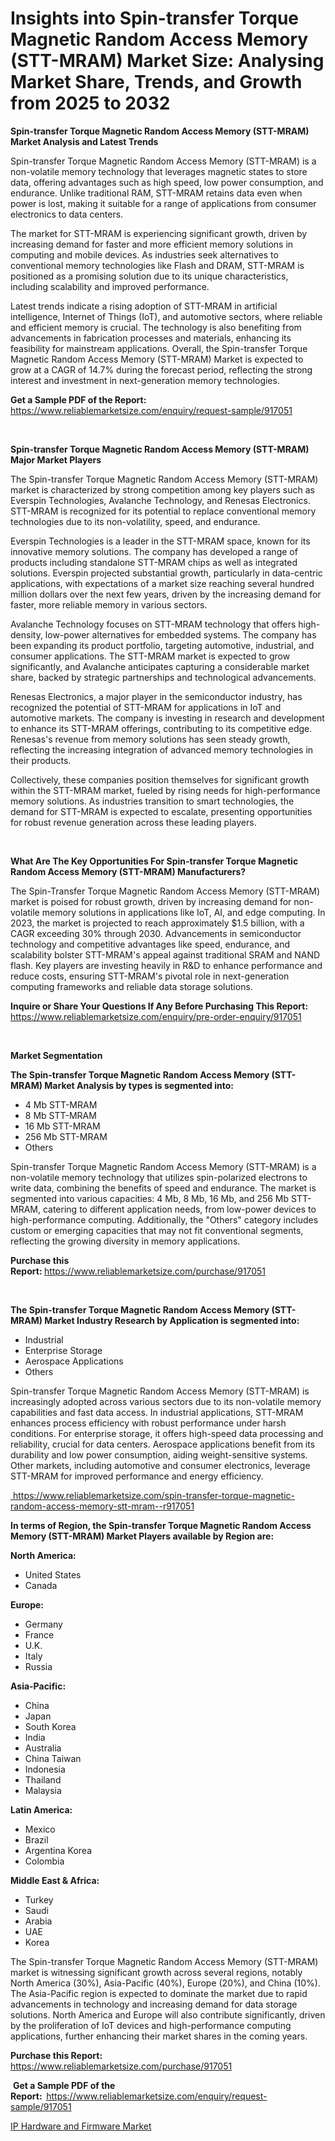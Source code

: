 <p><h1>Insights into Spin-transfer Torque Magnetic Random Access Memory (STT-MRAM) Market Size: Analysing Market Share, Trends, and Growth from 2025 to 2032</h1></p><p><strong>Spin-transfer Torque Magnetic Random Access Memory (STT-MRAM) Market Analysis and Latest Trends</strong></p>
<p><p>Spin-transfer Torque Magnetic Random Access Memory (STT-MRAM) is a non-volatile memory technology that leverages magnetic states to store data, offering advantages such as high speed, low power consumption, and endurance. Unlike traditional RAM, STT-MRAM retains data even when power is lost, making it suitable for a range of applications from consumer electronics to data centers. </p><p>The market for STT-MRAM is experiencing significant growth, driven by increasing demand for faster and more efficient memory solutions in computing and mobile devices. As industries seek alternatives to conventional memory technologies like Flash and DRAM, STT-MRAM is positioned as a promising solution due to its unique characteristics, including scalability and improved performance. </p><p>Latest trends indicate a rising adoption of STT-MRAM in artificial intelligence, Internet of Things (IoT), and automotive sectors, where reliable and efficient memory is crucial. The technology is also benefiting from advancements in fabrication processes and materials, enhancing its feasibility for mainstream applications. Overall, the Spin-transfer Torque Magnetic Random Access Memory (STT-MRAM) Market is expected to grow at a CAGR of 14.7% during the forecast period, reflecting the strong interest and investment in next-generation memory technologies.</p></p>
<p><strong>Get a Sample PDF of the Report:&nbsp;</strong> <a href="https://www.reliablemarketsize.com/enquiry/request-sample/917051?utm_campaign=2213&utm_medium=2&utm_source=Github&utm_content=ia&utm_term=12022025&utm_id=spin-transfer-torque-magnetic-random-access-memory-stt-mram">https://www.reliablemarketsize.com/enquiry/request-sample/917051</a></p>
<p>&nbsp;</p>
<p><strong>Spin-transfer Torque Magnetic Random Access Memory (STT-MRAM) Major Market Players</strong></p>
<p><p>The Spin-transfer Torque Magnetic Random Access Memory (STT-MRAM) market is characterized by strong competition among key players such as Everspin Technologies, Avalanche Technology, and Renesas Electronics. STT-MRAM is recognized for its potential to replace conventional memory technologies due to its non-volatility, speed, and endurance.</p><p>Everspin Technologies is a leader in the STT-MRAM space, known for its innovative memory solutions. The company has developed a range of products including standalone STT-MRAM chips as well as integrated solutions. Everspin projected substantial growth, particularly in data-centric applications, with expectations of a market size reaching several hundred million dollars over the next few years, driven by the increasing demand for faster, more reliable memory in various sectors.</p><p>Avalanche Technology focuses on STT-MRAM technology that offers high-density, low-power alternatives for embedded systems. The company has been expanding its product portfolio, targeting automotive, industrial, and consumer applications. The STT-MRAM market is expected to grow significantly, and Avalanche anticipates capturing a considerable market share, backed by strategic partnerships and technological advancements.</p><p>Renesas Electronics, a major player in the semiconductor industry, has recognized the potential of STT-MRAM for applications in IoT and automotive markets. The company is investing in research and development to enhance its STT-MRAM offerings, contributing to its competitive edge. Renesas's revenue from memory solutions has seen steady growth, reflecting the increasing integration of advanced memory technologies in their products.</p><p>Collectively, these companies position themselves for significant growth within the STT-MRAM market, fueled by rising needs for high-performance memory solutions. As industries transition to smart technologies, the demand for STT-MRAM is expected to escalate, presenting opportunities for robust revenue generation across these leading players.</p></p>
<p>&nbsp;</p>
<p><strong>What Are The Key Opportunities For Spin-transfer Torque Magnetic Random Access Memory (STT-MRAM) Manufacturers?</strong></p>
<p><p>The Spin-Transfer Torque Magnetic Random Access Memory (STT-MRAM) market is poised for robust growth, driven by increasing demand for non-volatile memory solutions in applications like IoT, AI, and edge computing. In 2023, the market is projected to reach approximately $1.5 billion, with a CAGR exceeding 30% through 2030. Advancements in semiconductor technology and competitive advantages like speed, endurance, and scalability bolster STT-MRAM's appeal against traditional SRAM and NAND flash. Key players are investing heavily in R&D to enhance performance and reduce costs, ensuring STT-MRAM's pivotal role in next-generation computing frameworks and reliable data storage solutions.</p></p>
<p><strong>Inquire or Share Your Questions If Any Before Purchasing This Report:</strong> <a href="https://www.reliablemarketsize.com/enquiry/pre-order-enquiry/917051?utm_campaign=2213&utm_medium=2&utm_source=Github&utm_content=ia&utm_term=12022025&utm_id=spin-transfer-torque-magnetic-random-access-memory-stt-mram">https://www.reliablemarketsize.com/enquiry/pre-order-enquiry/917051</a></p>
<p>&nbsp;</p>
<p><strong>Market Segmentation</strong></p>
<p><strong>The Spin-transfer Torque Magnetic Random Access Memory (STT-MRAM) Market Analysis by types is segmented into:</strong></p>
<p><ul><li>4 Mb STT-MRAM</li><li>8 Mb STT-MRAM</li><li>16 Mb STT-MRAM</li><li>256 Mb STT-MRAM</li><li>Others</li></ul></p>
<p><p>Spin-transfer Torque Magnetic Random Access Memory (STT-MRAM) is a non-volatile memory technology that utilizes spin-polarized electrons to write data, combining the benefits of speed and endurance. The market is segmented into various capacities: 4 Mb, 8 Mb, 16 Mb, and 256 Mb STT-MRAM, catering to different application needs, from low-power devices to high-performance computing. Additionally, the "Others" category includes custom or emerging capacities that may not fit conventional segments, reflecting the growing diversity in memory applications.</p></p>
<p><strong>Purchase this Report:&nbsp;</strong><a href="https://www.reliablemarketsize.com/purchase/917051?utm_campaign=2213&utm_medium=2&utm_source=Github&utm_content=ia&utm_term=12022025&utm_id=spin-transfer-torque-magnetic-random-access-memory-stt-mram">https://www.reliablemarketsize.com/purchase/917051</a></p>
<p>&nbsp;</p>
<p><strong>The Spin-transfer Torque Magnetic Random Access Memory (STT-MRAM) Market Industry Research by Application is segmented into:</strong></p>
<p><ul><li>Industrial</li><li>Enterprise Storage</li><li>Aerospace Applications</li><li>Others</li></ul></p>
<p><p>Spin-transfer Torque Magnetic Random Access Memory (STT-MRAM) is increasingly adopted across various sectors due to its non-volatile memory capabilities and fast data access. In industrial applications, STT-MRAM enhances process efficiency with robust performance under harsh conditions. For enterprise storage, it offers high-speed data processing and reliability, crucial for data centers. Aerospace applications benefit from its durability and low power consumption, aiding weight-sensitive systems. Other markets, including automotive and consumer electronics, leverage STT-MRAM for improved performance and energy efficiency.</p></p>
<p><a href="https://www.reliablemarketsize.com/spin-transfer-torque-magnetic-random-access-memory-stt-mram--r917051?utm_campaign=2213&utm_medium=2&utm_source=Github&utm_content=ia&utm_term=12022025&utm_id=spin-transfer-torque-magnetic-random-access-memory-stt-mram">&nbsp;https://www.reliablemarketsize.com/spin-transfer-torque-magnetic-random-access-memory-stt-mram--r917051</a></p>
<p><strong>In terms of Region, the Spin-transfer Torque Magnetic Random Access Memory (STT-MRAM) Market Players available by Region are:</strong></p>
<p>
    <p> <strong> North America: </strong>
        <ul>
            <li>United States</li>
            <li>Canada</li>
        </ul>
        </p> 
    <p> <strong> Europe: </strong>
        <ul>
            <li>Germany</li>
            <li>France</li>
            <li>U.K.</li>
            <li>Italy</li>
            <li>Russia</li>
        </ul>
        </p> 
    <p> <strong> Asia-Pacific: </strong>
        <ul>
            <li>China</li>
            <li>Japan</li>
            <li>South Korea</li>
            <li>India</li>
            <li>Australia</li>
            <li>China Taiwan</li>
            <li>Indonesia</li>
            <li>Thailand</li>
            <li>Malaysia</li>
        </ul>
        </p> 
    <p> <strong> Latin America: </strong>
        <ul>
            <li>Mexico</li>
            <li>Brazil</li>
            <li>Argentina Korea</li>
            <li>Colombia</li>
        </ul>
        </p> 
    <p> <strong> Middle East & Africa: </strong>
        <ul>
            <li>Turkey</li>
            <li>Saudi</li>
            <li>Arabia</li>
            <li>UAE</li>
            <li>Korea</li>
        </ul>
    </p>
    </p>
<p><p>The Spin-transfer Torque Magnetic Random Access Memory (STT-MRAM) market is witnessing significant growth across several regions, notably North America (30%), Asia-Pacific (40%), Europe (20%), and China (10%). The Asia-Pacific region is expected to dominate the market due to rapid advancements in technology and increasing demand for data storage solutions. North America and Europe will also contribute significantly, driven by the proliferation of IoT devices and high-performance computing applications, further enhancing their market shares in the coming years.</p></p>
<p><strong>Purchase this Report: </strong><a href="https://www.reliablemarketsize.com/purchase/917051?utm_campaign=2213&utm_medium=2&utm_source=Github&utm_content=ia&utm_term=12022025&utm_id=spin-transfer-torque-magnetic-random-access-memory-stt-mram">https://www.reliablemarketsize.com/purchase/917051</a></p>
<p>&nbsp;<strong>Get a Sample PDF of the Report:&nbsp;&nbsp;</strong><a href="https://www.reliablemarketsize.com/enquiry/request-sample/917051?utm_campaign=2213&utm_medium=2&utm_source=Github&utm_content=ia&utm_term=12022025&utm_id=spin-transfer-torque-magnetic-random-access-memory-stt-mram">https://www.reliablemarketsize.com/enquiry/request-sample/917051</a></p>
<p><strong></strong></p>
<p><p><a href="https://github.com/FahadAhmed223/Market-Research-Report-List-1/blob/main/ip-hardware-and-firmware-market.md?utm_campaign=2213&utm_medium=2&utm_source=Github&utm_content=ia&utm_term=12022025&utm_id=spin-transfer-torque-magnetic-random-access-memory-stt-mram">IP Hardware and Firmware Market</a></p></p>
